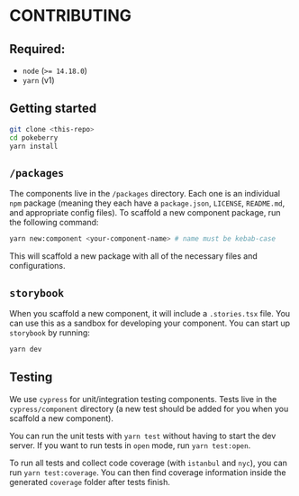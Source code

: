 # CONTRIBUTING

## Required:

- `node` (`>= 14.18.0`)
- `yarn` (v1)

## Getting started

```bash
git clone <this-repo>
cd pokeberry
yarn install
```

## `/packages`

The components live in the `/packages` directory. Each one is an individual `npm` package (meaning they each have a `package.json`, `LICENSE`, `README.md`, and appropriate config files). To scaffold a new component package, run the following command:

```bash
yarn new:component <your-component-name> # name must be kebab-case
```

This will scaffold a new package with all of the necessary files and configurations.

## `storybook`

When you scaffold a new component, it will include a `.stories.tsx` file. You can use this as a sandbox for developing your component. You can start up `storybook` by running:

```bash
yarn dev
```

## Testing

We use `cypress` for unit/integration testing components. Tests live in the `cypress/component` directory (a new test should be added for you when you scaffold a new component).

You can run the unit tests with `yarn test` without having to start the dev server. If you want to run tests in `open` mode, run `yarn test:open`.

To run all tests and collect code coverage (with `istanbul` and `nyc`), you can run `yarn test:coverage`. You can then find coverage information inside the generated `coverage` folder after tests finish.
